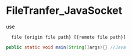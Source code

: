 # FileTranfer_JavaSocket
use
```batch
  file {origin file path} [{remote file path}]
```
```Java
public static void main(String[]args){} //Java
```
